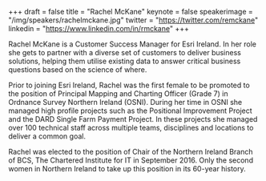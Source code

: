+++
draft = false
title = "Rachel McKane"
keynote = false
speakerimage = "/img/speakers/rachelmckane.jpg"
twitter = "https://twitter.com/remckane"
linkedin = "https://www.linkedin.com/in/rmckane"
+++

Rachel McKane is a Customer Success Manager for Esri Ireland. In her role she gets to partner with a diverse set of customers to deliver business solutions, helping them utilise existing data to answer critical business questions based on the science of where.

Prior to joining Esri Ireland, Rachel was the first female to be promoted to the position of Principal Mapping and Charting Officer (Grade 7) in Ordnance Survey Northern Ireland (OSNI). During her time in OSNI she managed high profile projects such as the Positional Improvement Project and the DARD Single Farm Payment Project. In these projects she managed over 100 technical staff across multiple teams, disciplines and locations to deliver a common goal.

Rachel was elected to the position of Chair of the Northern Ireland Branch of BCS, The Chartered Institute for IT in September 2016. Only the second women in Northern Ireland to take up this position in its 60-year history.